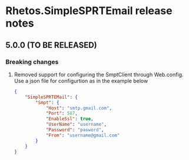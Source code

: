 # Rhetos.SimpleSPRTEmail release notes

## 5.0.0 (TO BE RELEASED)

### Breaking changes

1. Removed support for configuring the SmptClient through Web.config. Use a json file for configurtion as in the example below
    ```json
    {
        "SimpleSPRTEMail": {
            "Smpt": {
                "Host": "smtp.gmail.com",
                "Port": 587,
                "EnableSsl": true,
                "UserName": "username",
                "Password": "pasword",
                "From": "username@gmail.com"
            }
        }
    }
    ```
